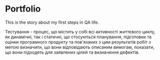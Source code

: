 # Portfolio
This is the story about my first steps in QA life.


Тестування - процес, що містить у собі всі активності життєвого циклу, як динамічні,
так і статичні, що стосуються планування, підготовки та оцінки програмного продукту та пов'язаних
з цим результатів робіт з метою визначити, що вони відповідають описаним вимогам,
показати, що вони підходять для заявлених цілей та визначення дефектів.


